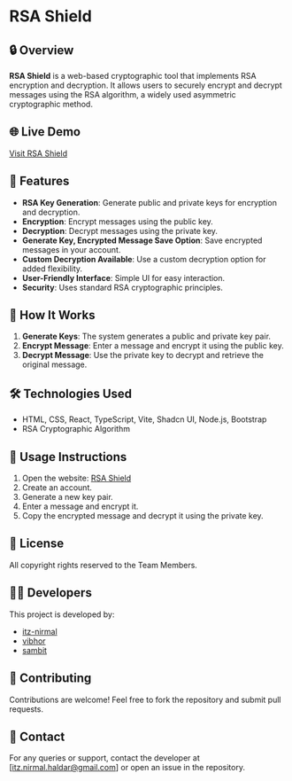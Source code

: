 # RSA Shield

## 🔒 Overview
**RSA Shield** is a web-based cryptographic tool that implements RSA encryption and decryption. It allows users to securely encrypt and decrypt messages using the RSA algorithm, a widely used asymmetric cryptographic method.

## 🌐 Live Demo
[Visit RSA Shield](https://itz-nirmal.github.io/rsa--shield/)

## 🚀 Features
- **RSA Key Generation**: Generate public and private keys for encryption and decryption.
- **Encryption**: Encrypt messages using the public key.
- **Decryption**: Decrypt messages using the private key.
- **Generate Key, Encrypted Message Save Option**: Save encrypted messages in your account.
- **Custom Decryption Available**: Use a custom decryption option for added flexibility.
- **User-Friendly Interface**: Simple UI for easy interaction.
- **Security**: Uses standard RSA cryptographic principles.

## 📜 How It Works
1. **Generate Keys**: The system generates a public and private key pair.
2. **Encrypt Message**: Enter a message and encrypt it using the public key.
3. **Decrypt Message**: Use the private key to decrypt and retrieve the original message.

## 🛠️ Technologies Used
- HTML, CSS, React, TypeScript, Vite, Shadcn UI, Node.js, Bootstrap
- RSA Cryptographic Algorithm

## 📌 Usage Instructions
1. Open the website: [RSA Shield](https://itz-nirmal.github.io/rsa--shield/)
2. Create an account.
3. Generate a new key pair.
4. Enter a message and encrypt it.
5. Copy the encrypted message and decrypt it using the private key.

## 📄 License
All copyright rights reserved to the Team Members.

## 👨‍💻 Developers
This project is developed by:
- [itz-nirmal](https://github.com/itz-nirmal/) 
- [vibhor](#) 
- [sambit](#) 

## 🤝 Contributing
Contributions are welcome! Feel free to fork the repository and submit pull requests.

## 📧 Contact
For any queries or support, contact the developer at [itz.nirmal.haldar@gmail.com] or open an issue in the repository.
